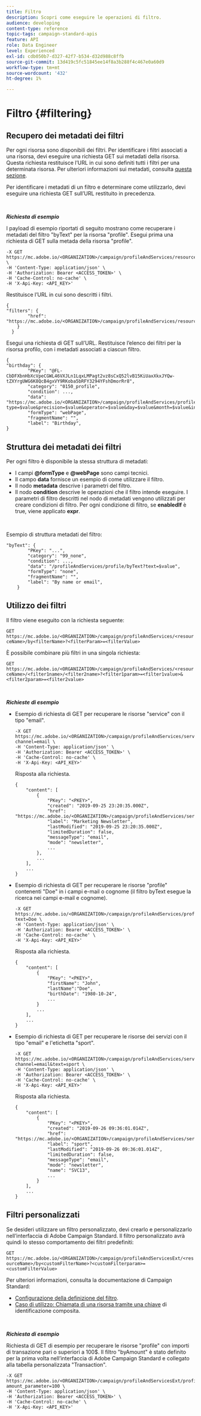 ```yaml
---
title: Filtro
description: Scopri come eseguire le operazioni di filtro.
audience: developing
content-type: reference
topic-tags: campaign-standard-apis
feature: API
role: Data Engineer
level: Experienced
exl-id: cdb050b7-d327-42f7-b534-d32d988c8ffb
source-git-commit: 13d419c5fc51845ee14f8a3b288f4c467e0a60d9
workflow-type: tm+mt
source-wordcount: '432'
ht-degree: 1%

---
```


# Filtro {#filtering}

## Recupero dei metadati dei filtri

Per ogni risorsa sono disponibili dei filtri. Per identificare i filtri associati a una risorsa, devi eseguire una richiesta GET sui metadati della risorsa. Questa richiesta restituisce l’URL in cui sono definiti tutti i filtri per una determinata risorsa. Per ulteriori informazioni sui metadati, consulta [questa sezione](../../api/using/metadata-mechanism.md).

Per identificare i metadati di un filtro e determinare come utilizzarlo, devi eseguire una richiesta GET sull’URL restituito in precedenza.

<br/>

***Richiesta di esempio***

I payload di esempio riportati di seguito mostrano come recuperare i metadati del filtro &quot;byText&quot; per la risorsa &quot;profile&quot;. Esegui prima una richiesta di GET sulla metada della risorsa &quot;profile&quot;.

```
-X GET https://mc.adobe.io/<ORGANIZATION>/campaign/profileAndServices/resourceType/profile \
-H 'Content-Type: application/json' \
-H 'Authorization: Bearer <ACCESS_TOKEN>' \
-H 'Cache-Control: no-cache' \
-H 'X-Api-Key: <API_KEY>'
```

Restituisce l’URL in cui sono descritti i filtri.

```
{
"filters": {
        "href": "https://mc.adobe.io/<ORGANIZATION>/campaign/profileAndServices/resourceType/<PKEY>/filters/"
    }
  }
```

Esegui una richiesta di GET sull’URL. Restituisce l’elenco dei filtri per la risorsa profilo, con i metadati associati a ciascun filtro.

```
{
"birthday": {
        "PKey": "@FL-CbDFXbnHbXcVpeCGWL46VXJLn1LqxLMPagt2vz8sCxQ52lvB15KiUaxXkxJYQw-tZXYrgUWG6K8QcB4gxVY9RKoba5bRFY3294YFshDmorRr8",
        "category": "0150_profile",
        "condition": ...,
        "data": "https://mc.adobe.io/<ORGANIZATION>/campaign/profileAndServices/profile/birthday?type=$value&precision=$value&operator=$value&day=$value&month=$value&includeStart=$value&endDay=$value&endMonth=$value&includeEnd=$value&relativeValue=$value&nextUnitsValue=$value&previousUnitsValue=$value",
        "formType": "webPage",
        "fragmentName": "",
        "label": "Birthday",
}
```

## Struttura dei metadati dei filtri

Per ogni filtro è disponibile la stessa struttura di metadati:

* I campi **@formType** e **@webPage** sono campi tecnici.
* Il campo **data** fornisce un esempio di come utilizzare il filtro.
* Il nodo **metadata** descrive i parametri del filtro.
* Il nodo **condition** descrive le operazioni che il filtro intende eseguire. I parametri di filtro descritti nel nodo di metadati vengono utilizzati per creare condizioni di filtro. Per ogni condizione di filtro, se **enabledIf** è true, viene applicato **expr**.

<br/>

Esempio di struttura metadati del filtro:

```
"byText": {
        "PKey": "...",
        "category": "99_none",
        "condition": ...,
        "data": "/profileAndServices/profile/byText?text=$value",
        "formType": "none",
        "fragmentName": "",
        "label": "By name or email",
    }
```

## Utilizzo dei filtri

Il filtro viene eseguito con la richiesta seguente:

`GET https://mc.adobe.io/<ORGANIZATION>/campaign/profileAndServices/<resourceName>/by<filterName>?<filterParam>=<filterValue>`

È possibile combinare più filtri in una singola richiesta:

`GET https://mc.adobe.io/<ORGANIZATION>/campaign/profileAndServices/<resourceName>/<filter1name>/<filter2name>?<filter1param>=<filter1value>&<filter2param>=<filter2value>`

<br/>

***Richieste di esempio***

* Esempio di richiesta di GET per recuperare le risorse &quot;service&quot; con il tipo &quot;email&quot;.

   ```
   -X GET https://mc.adobe.io/<ORGANIZATION>/campaign/profileAndServices/service/byChannel?channel=email \
   -H 'Content-Type: application/json' \
   -H 'Authorization: Bearer <ACCESS_TOKEN>' \
   -H 'Cache-Control: no-cache' \
   -H 'X-Api-Key: <API_KEY>'
   ```

   Risposta alla richiesta.

   ```
   {
       "content": [
           {
               "PKey": "<PKEY>",
               "created": "2019-09-25 23:20:35.000Z",
               "href": "https://mc.adobe.io/<ORGANIZATION>/campaign/profileAndServices/service/@I_FIiDush4OQPc0mbOVR9USoh36Tt5CsD35lATvQjdWlXrYc0lFkvle2XIwZUbD8GqTVvSp8AfWFUvjkGMe1fPe5nok",
               "label": "Marketing Newsletter",
               "lastModified": "2019-09-25 23:20:35.000Z",
               "limitedDuration": false,
               "messageType": "email",
               "mode": "newsletter",
               ...
           },
           ...
       ],
       ...
   }
   ```

* Esempio di richiesta di GET per recuperare le risorse &quot;profile&quot; contenenti &quot;Doe&quot; in
i campi e-mail o cognome (il filtro byText esegue la ricerca nei campi e-mail e cognome).

   ```
   -X GET https://mc.adobe.io/<ORGANIZATION>/campaign/profileAndServices/profile/byText?text=Doe \
   -H 'Content-Type: application/json' \
   -H 'Authorization: Bearer <ACCESS_TOKEN>' \
   -H 'Cache-Control: no-cache' \
   -H 'X-Api-Key: <API_KEY>'
   ```

   Risposta alla richiesta.

   ```
   {
       "content": [
           {
               "PKey": "<PKEY>",
               "firstName": "John",
               "lastName":"Doe",
               "birthDate": "1980-10-24",
               ...
           }
           ...
       ],
       ...
   }
   ```

* Esempio di richiesta di GET per recuperare le risorse dei servizi con il tipo &quot;email&quot; e l&#39;etichetta &quot;sport&quot;.

   ```
   -X GET https://mc.adobe.io/<ORGANIZATION>/campaign/profileAndServices/service/byChannel/byText?channel=email&text=sport \
   -H 'Content-Type: application/json' \
   -H 'Authorization: Bearer <ACCESS_TOKEN>' \
   -H 'Cache-Control: no-cache' \
   -H 'X-Api-Key: <API_KEY>'
   ```

   Risposta alla richiesta.

   ```
   {
       "content": [
           {
               "PKey": "<PKEY>",
               "created": "2019-09-26 09:36:01.014Z",
               "href": "https://mc.adobe.io/<ORGANIZATION>/campaign/profileAndServices/service/<PKEY>",
               "label": "sport",
               "lastModified": "2019-09-26 09:36:01.014Z",
               "limitedDuration": false,
               "messageType": "email",
               "mode": "newsletter",
               "name": "SVC13",
               ...
           }
       ],
       ...
   }
   ```

## Filtri personalizzati

Se desideri utilizzare un filtro personalizzato, devi crearlo e personalizzarlo nell’interfaccia di Adobe Campaign Standard. Il filtro personalizzato avrà quindi lo stesso comportamento dei filtri predefiniti:

`GET https://mc.adobe.io/<ORGANIZATION>/campaign/profileAndServicesExt/<resourceName>/by<customFilterName>?<customFilterparam>=<customFilterValue>`

Per ulteriori informazioni, consulta la documentazione di Campaign Standard:

* [Configurazione della definizione del filtro](https://helpx.adobe.com/campaign/standard/developing/using/configuring-filter-definition.html).
* [Caso di utilizzo: Chiamata di una risorsa tramite una chiave](https://experienceleague.adobe.com/docs/campaign-standard/using/developing/adding-or-extending-a-resource/uc-calling-resource-id-key.html) di identificazione composita.

<br/>

***Richiesta di esempio***

Richiesta di GET di esempio per recuperare le risorse &quot;profile&quot; con importi di transazione pari o superiori a 100$. Il filtro &quot;byAmount&quot; è stato definito per la prima volta nell’interfaccia di Adobe Campaign Standard e collegato alla tabella personalizzata &quot;Transaction&quot;.

```
-X GET https://mc.adobe.io/<ORGANIZATION>/campaign/profileAndServicesExt/profile/byAmount?amount_parameter=100 \
-H 'Content-Type: application/json' \
-H 'Authorization: Bearer <ACCESS_TOKEN>' \
-H 'Cache-Control: no-cache' \
-H 'X-Api-Key: <API_KEY>'
```

<!--
Response to the request.

```

{
    "content": [
        {
            "PKey": "<PKEY>",
            "builtIn": false,
            "created": "2019-09-26 09:36:01.014Z",
            "desc": "",
            "end": "",
            "href": "https://mc.adobe.io/<ORGANIZATION>/campaign/profileAndServices/profile/<PKEY>",
            ...
        }
    ],
}

```

-->

<!-- exemple à vérifier de bout en bout-->

<!--+category = query editor
privacy ?
displayFOrmat ?
pour faire un POST sur une enum, il faut lui passer le @name décrit dans le noeud values, chaque @name a une correspondance en format = au format définit par le resType
-->





<!--
 if link ou collection.* resName +
* resTarget tout ca, ca va ensemble : le système de lien, resTarget va donner la ressource targetée par le lien. type
resType = type technique (long..) resType = link alors unbound='false' ou 'true'
If type = enumeration alors champ "values" rajouté et les valeurs sont dans values
pour faire un POST sur une enum, il faut lui passer le @name décrit dans le noeud values, chaque @name a une correspondance en format = au format définit par le resType
ail faut que la valeur poster soit conforme ,elle doit valider la dataPolicy . La dataPolicy peut soit controler la valeur (email invalide), soit transformé (cas du smartCase par exemple)
type dans les metadata = type de haut-niveau (nombre, text)
-->
